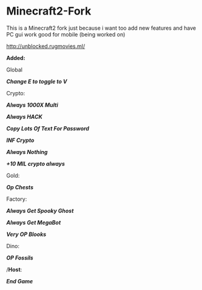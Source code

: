 # Minecraft2-Fork
This is a Minecraft2 fork just because i want too add new features and have PC gui work good for mobile (being worked on)

http://unblocked.rugmovies.ml/




**Added:**

Global

***Change E to toggle to V***



Crypto:


***Always 1000X Multi***

***Always HACK***

***Copy Lots Of Text For Password***

***INF Crypto***

***Always Nothing***

***+10 MIL crypto always***


Gold:


***Op Chests***



Factory:


***Always Get Spooky Ghost***

***Always Get MegaBot***

***Very OP Blooks***


Dino:


***OP Fossils***

/**Host**\:

***End Game***
